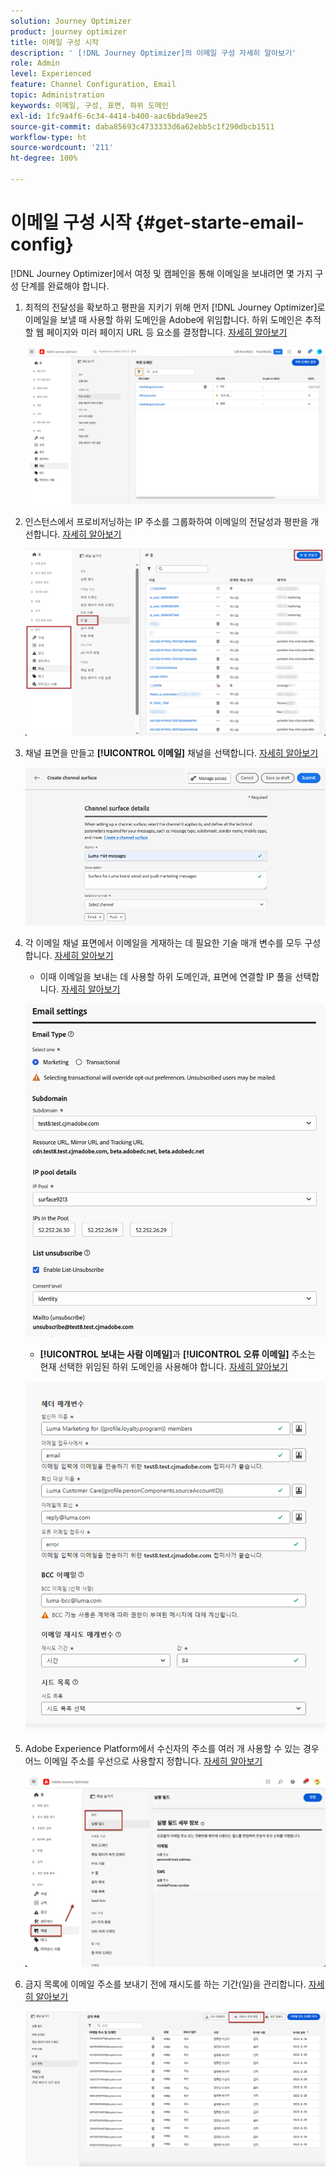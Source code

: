 ```yaml
---
solution: Journey Optimizer
product: journey optimizer
title: 이메일 구성 시작
description: ' [!DNL Journey Optimizer]의 이메일 구성 자세히 알아보기'
role: Admin
level: Experienced
feature: Channel Configuration, Email
topic: Administration
keywords: 이메일, 구성, 표면, 하위 도메인
exl-id: 1fc9a4f6-6c34-4414-b400-aac6bda9ee25
source-git-commit: daba85693c4733333d6a62ebb5c1f290dbcb1511
workflow-type: ht
source-wordcount: '211'
ht-degree: 100%

---
```


# 이메일 구성 시작 {#get-starte-email-config}

[!DNL Journey Optimizer]에서 여정 및 캠페인을 통해 이메일을 보내려면 몇 가지 구성 단계를 완료해야 합니다.

1. 최적의 전달성을 확보하고 평판을 지키기 위해 먼저 [!DNL Journey Optimizer]로 이메일을 보낼 때 사용할 하위 도메인을 Adobe에 위임합니다. 하위 도메인은 추적할 웹 페이지와 미러 페이지 URL 등 요소를 결정합니다. [자세히 알아보기](../configuration/about-subdomain-delegation.md)

   ![](../configuration/assets/subdomain-list.png)

1. 인스턴스에서 프로비저닝하는 IP 주소를 그룹화하여 이메일의 전달성과 평판을 개선합니다. [자세히 알아보기](../configuration/ip-pools.md)

   ![](../configuration/assets/ip-pool-create.png)

1. 채널 표면을 만들고 **[!UICONTROL 이메일]** 채널을 선택합니다. [자세히 알아보기](../configuration/channel-surfaces.md)


   ![](../configuration/assets/preset-general.png)

1. 각 이메일 채널 표면에서 이메일을 게재하는 데 필요한 기술 매개 변수를 모두 구성합니다. [자세히 알아보기](email-settings.md)

   * 이때 이메일을 보내는 데 사용할 하위 도메인과, 표면에 연결할 IP 풀을 선택합니다. [자세히 알아보기](email-settings.md#subdomains-and-ip-pools)

   ![](assets/preset-subdomain-ip-pool.png)

   * **[!UICONTROL 보내는 사람 이메일]**&#x200B;과 **[!UICONTROL 오류 이메일]** 주소는 현재 선택한 위임된 하위 도메인을 사용해야 합니다. [자세히 알아보기](email-settings.md#email-header)

   ![](assets/preset-header.png)

1. Adobe Experience Platform에서 수신자의 주소를 여러 개 사용할 수 있는 경우 어느 이메일 주소를 우선으로 사용할지 정합니다. [자세히 알아보기](../configuration/primary-email-addresses.md)

   ![](../configuration/assets/primary-address-execution-fields.png)

1. 금지 목록에 이메일 주소를 보내기 전에 재시도를 하는 기간(일)을 관리합니다. [자세히 알아보기](../configuration/manage-suppression-list.md)

   ![](../configuration/assets/suppression-list-edit-retries.png)
